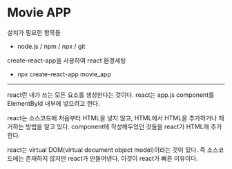 # Movie APP

설치가 필요한 항목들
- node.js / npm / npx / git

create-react-app을 사용하여 react 환경세팅
- npx create-react-app movie_app

---

react란 내가 쓰는 모든 요소를 생성한다는 것이다.
react는 app.js component를 ElementById 내부에 넣으려고 한다.

react는 소스코드에 처음부터 HTML을 넣지 않고, HTML에서 HTML을 추가하거나 제거하는 방법을 알고 있다. component에 작성해두었던 것들을 react가 HTML에 추가한다.

react는 virtual DOM(virtual document object model)이라는 것이 있다. 즉 소스코드에는 존재하지 않지만 react가 만들어낸다.
이것이 react가 빠른 이유이다.